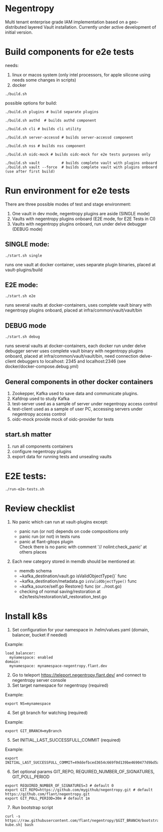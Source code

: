 # Negentropy

Multi tenant enterprise grade IAM implementation based on a geo-distributed layered Vault installation. Currently under
active development of initial version.

# Build components for e2e tests

needs:

1) linux or macos system (only intel processors, for apple silicone using needs some changes in scripts)
2) docker

```shell
./build.sh
```

possible options for build:

```shell
./build.sh plugins # build separate plugins
```

```shell
./build.sh authd  # builds authd component
```

```shell
./build.sh cli # builds cli utility
```

```shell
./build.sh server-accessd # builds server-accessd component
```

```shell
./build.sh nss # builds nss component
```

```shell
./build.sh oidc-mock # builds oidc-mock for e2e tests purposes only 
```

```shell
./build.sh vault          # builds complete vault with plugins onboard
./build.sh vault --force  # builds complete vault with plugins onboard (use after first build)  
```

# Run environment for e2e tests

There are three possible modes of test and stage environment:

1) One vault in dev mode, negentropy plugins are aside (SINGLE mode)
2) Vaults with negentropy plugins onbоard (E2E mode, for E2E Tests in CI)
3) Vaults with negentropy plugins onbоard, run under delve debugger (DEBUG mode)

## SINGLE mode:

```shell
./start.sh single
```

runs one vault at docker container, uses separate plugin binaries, placed at vault-plugins/build

## E2E mode:

```shell
./start.sh e2e
```

runs several vaults at docker-containers, uses complete vault binary with negentropy plugins onboard, placed at
infra/common/vault/vault/bin

## DEBUG mode

```shell
./start.sh debug
```

runs several vaults at docker-containers, each docker run under delve debugger server uses complete vault binary with
negentropy plugins onboard, placed at infra/common/vault/vault/bin, need connection delve-client debuggers to localhost:
2345 and localhost:2346 (see docker/docker-compose.debug.yml)

## General components in other docker containers

1) Zookepper, Kafka used to save data and communicate plugins.
2) Kafdrop used to study Kafka
3) test-server used as a sample of server under negentropy access control
4) test-client used as a sample of user PC, accessing servers under negentropy access control
5) oidc-mock provide mock of oidc-provider for tests

## start.sh matter

1) run all components containers
2) configure negentropy plugins
3) export data for running tests and unsealing vaults

# E2E tests:

```shell
./run-e2e-tests.sh 
```

# Review checklist

1) No panic which can run at vault-plugins except:
    - panic run (or not)  depends on code compositions only
    - panic run (or not) in tests runs
    - panic at flant-gitops plugin  
      Check there is no panic with comment '// nolint:check_panic' at others places

2) Each new category stored in memdb should be mentioned at:
   - memdb schema
   - ~kafka_destination/vault.go isValidObjectType()` func
   - ~kafka_destination/metadata.go `isValidObjectType()` func
   - ~kafka_source/self.go Restore() func (or ../root.go)
   - checking of normal saving/restoration at e2e/tests/restoration/all_restoration_test.go

# Install k8s

1) Set configuration for your namespace in .helm/values.yaml (domain, balancer, bucket if needed)

Example:
```
load_balancer:
  mynamespace: enabled
domain:
  mynamespace: mynamespace-negentropy.flant.dev
```
2) Go to teleport https://teleport.negentropy.flant.dev/ and connect to negentropy server console
3) Set target namespace for negentropy (required)

Example:
```
export NS=mynamespace
```
4) Set git branch for watching (required)

Example:
```
export GIT_BRANCH=myBranch
```
5) Set INITIAL_LAST_SUCCESSFULL_COMMIT (required)

Example:
```
export INITIAL_LAST_SUCCESSFULL_COMMIT=49ddefbced3654c669f0d139be4690477d9bd5aa
```

6) Set optional params GIT_REPO, REQUIRED_NUMBER_OF_SIGNATURES, GIT_POLL_PERIOD

```
export REQUIRED_NUMBER_OF_SIGNATURES=3 # default 0
export GIT_REPO=https://github.com/mygithub/negentropy.git # default https://github.com/flant/negentropy.git
export GIT_POLL_PERIOD=30m # default 1m
```

7) Run bootstrap script
```
curl -s https://raw.githubusercontent.com/flant/negentropy/$GIT_BRANCH/bootstrap-kube.sh| bash
```
